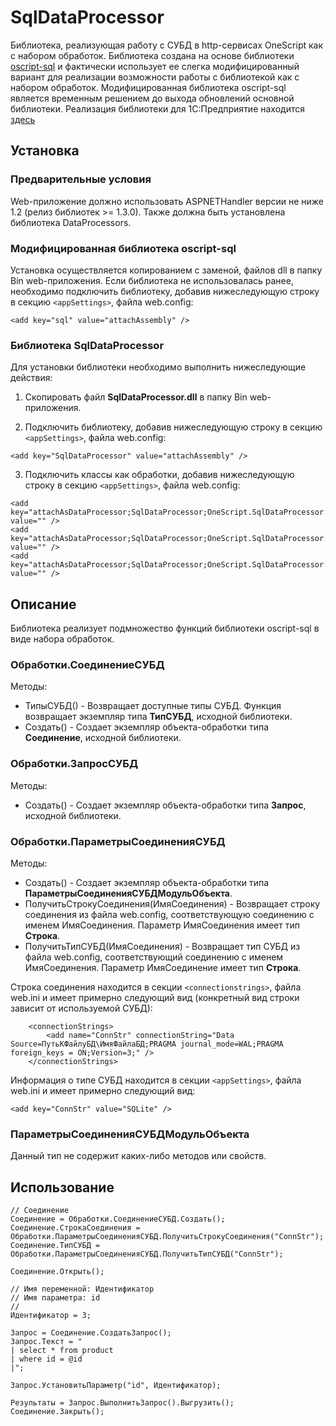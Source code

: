 ﻿# SqlDataProcessor

Библиотека, реализующая работу с СУБД в http-сервисах OneScript как с набором обработок.
Библиотека создана на основе библиотеки [oscript-sql](https://github.com/ret-Phoenix/oscript-sql) и фактически использует ее слегка модифицированный вариант для реализации возможности работы с библиотекой как с набором обработок.
Модифицированная библиотека oscript-sql является временным решением до выхода обновлений основной библиотеки.
Реализация библиотеки для 1С:Предприятие находится [здесь](https://github.com/jdeshin/OneScript-AspNetEngine/blob/master/SqlDataProcessorCom/README.MD)

## Установка

### Предварительные условия

Web-приложение должно использовать ASPNETHandler версии не ниже 1.2 (релиз библиотек >= 1.3.0). Также должна быть установлена библиотека DataProcessors.

### Модифицированная библиотека oscript-sql

Установка осуществляется копированием с заменой, файлов dll в папку Bin web-приложения.
Если библиотека не использовалась ранее, необходимо подключить библиотеку, добавив нижеследующую строку в секцию ```<appSettings>```, файла web.config:

```bsl
<add key="sql" value="attachAssembly" />
```

### Библиотека SqlDataProcessor

Для установки библиотеки необходимо выполнить нижеследующие действия:

1. Скопировать файл __SqlDataProcessor.dll__ в папку Bin web-приложения.

2. Подключить библиотеку, добавив нижеследующую строку в секцию ```<appSettings>```, файла web.config:

```bsl
<add key="SqlDataProcessor" value="attachAssembly" />
```

3. Подключить классы как обработки,  добавив нижеследующую строку в секцию ```<appSettings>```, файла web.config:

 ```bsl
<add key="attachAsDataProcessor;SqlDataProcessor;OneScript.SqlDataProcessor.DBConnector" value="" />
<add key="attachAsDataProcessor;SqlDataProcessor;OneScript.SqlDataProcessor.DBQuery" value="" />
<add key="attachAsDataProcessor;SqlDataProcessor;OneScript.SqlDataProcessor.DBConnectionProperties" value="" />
 ```

## Описание

Библиотека реализует подмножество функций библиотеки oscript-sql в виде набора обработок. 

### Обработки.СоединениеСУБД

Методы:

- ТипыСУБД() - Возвращает доступные типы СУБД. Функция возвращает экземпляр типа __ТипСУБД__, исходной библиотеки.
- Создать() - Создает экземпляр объекта-обработки типа __Соединение__, исходной библиотеки.

### Обработки.ЗапросСУБД

Методы:

- Создать() - Создает экземпляр объекта-обработки типа __Запрос__, исходной библиотеки.

### Обработки.ПараметрыСоединенияСУБД

Методы:

- Создать() - Создает экземпляр объекта-обработки типа __ПараметрыСоединенияСУБДМодульОбъекта__. 
- ПолучитьСтрокуСоединения(ИмяСоединения) - Возвращает строку соединения из файла web.config, соответствующую соединению с именем ИмяСоединения. Параметр ИмяСоединения имеет тип __Строка__.
- ПолучитьТипСУБД(ИмяСоединения) - Возвращает тип СУБД из файла web.config, соответствующий соединению с именем ИмяСоединения. Параметр ИмяСоединение имеет тип __Строка__.

Строка соединения находится в секции ```<connectionstrings>```, файла web.ini и имеет примерно следующий вид (конкретный вид строки зависит от используемой СУБД):

```bsl
    <connectionStrings>
        <add name="ConnStr" connectionString="Data Source=ПутьКФайлуБД\ИмяФайлаБД;PRAGMA journal_mode=WAL;PRAGMA foreign_keys = ON;Version=3;" />
    </connectionStrings>

```

Информация о типе СУБД находится в секции ```<appSettings>```, файла web.ini и имеет примерно следующий вид:

```bsl
<add key="ConnStr" value="SQLite" />
```

### ПараметрыСоединенияСУБДМодульОбъекта

Данный тип не содержит каких-либо методов или свойств.

## Использование

```bsl
// Соединение
Соединение = Обработки.СоединениеСУБД.Создать();
Соединение.СтрокаСоединения = Обработки.ПараметрыСоединенияСУБД.ПолучитьСтрокуСоединения("ConnStr");
Соединение.ТипСУБД = Обработки.ПараметрыСоединенияСУБД.ПолучитьТипСУБД("ConnStr");

Соединение.Открыть();

// Имя переменной: Идентификатор
// Имя параметра: id
// 
Идентификатор = 3;

Запрос = Соединение.СоздатьЗапрос();
Запрос.Текст = "
| select * from product
| where id = @id
|";

Запрос.УстановитьПараметр("id", Идентификатор);

Результаты = Запрос.ВыполнитьЗапрос().Выгрузить();
Соединение.Закрыть();
```
